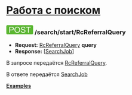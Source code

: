 [Работа с поиском](../../index.md)
==================================

### ![POST](../../../../img/post.png) /search/start/RcReferralQuery
* **Request:** [RcReferralQuery](../../../../types/types.md#rcreferralquery) **query**
* **Response:** [[SearchJob](../../../../types/types.md#searchjob)]

В запросе передаётся [RcReferralQuery](../../../../types/types.md#rcreferralquery).

В ответе передаётся [SearchJob](../../../../types/types.md#searchjob)

**[Examples](examples/RcReferralQuery.md)**